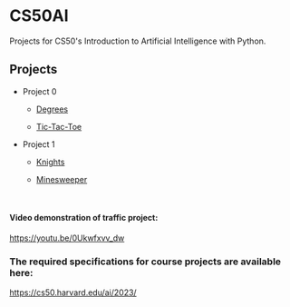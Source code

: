 # CS50AI

Projects for CS50's Introduction to Artificial Intelligence with Python.

## Projects

<ul>
  <li>Project 0
  	<ul>
    	<li>
        
[Degrees](/degrees)
        </li>
    	<li>
        
[Tic-Tac-Toe](https://github.com/nesus261/CS50AI/edit/main/)
        </li>
  	</ul>
  </li>
  <li>Project 1
  	<ul>
    	<li>
        
[Knights](https://github.com/nesus261/CS50AI/edit/main/)
        </li>
    	<li>
        
[Minesweeper](https://github.com/nesus261/CS50AI/edit/main/)
        </li>
  	</ul>
  </li>
</ul>
<br>

#### Video demonstration of traffic project:

https://youtu.be/0Ukwfxvv_dw

### The required specifications for course projects are available here:

https://cs50.harvard.edu/ai/2023/

